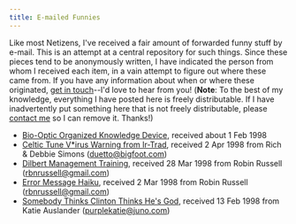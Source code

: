 ```yaml
---
title: E-mailed Funnies
---
```


Like most Netizens, I've received a fair amount of forwarded funny stuff by e-mail. This is an attempt at a central repository for such things. Since these pieces tend to be anonymously written, I have indicated the person from whom I received each item, in a vain attempt to figure out where these came from. If you have any information about when or where these originated, [get in touch](../../contact.html)--I'd love to hear from you! (**Note**: To the best of my knowledge, everything I have posted here is freely distributable. If I have inadvertently put something here that is not freely distributable, please [contact me](../../contact.html) so I can remove it. Thanks!)</p>

* [Bio-Optic Organized Knowledge Device](book.html), received about 1 Feb 1998
* [Celtic Tune V*irus Warning from Ir-Trad](celtic.html), received 2 Apr 1998 from Rich &amp; Debbie Simons (<duetto@bigfoot.com>)
* [Dilbert Management Training](dilbert.html), received 28 Mar 1998 from Robin Russell (<rbnrussell@gmail.com>)
* [Error Message Haiku](errorhaiku.html), received 2 Mar 1998 from Robin Russell (<rbnrussell@gmail.com>)
* [Somebody Thinks Clinton Thinks He's God](clinton.html), received 13 Feb 1998 from Katie Auslander (<purplekatie@juno.com>)
